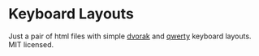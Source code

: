 # Keyboard Layouts 

Just a pair of html files with simple [dvorak](dvorak.html) and [qwerty](qwerty.html) keyboard layouts.  MIT licensed.
